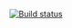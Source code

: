 [![Build status](https://ci.appveyor.com/api/projects/status/1eaxfovrpiqagp96?svg=true)](https://ci.appveyor.com/project/LiBrisk/homeworkjavaauto22)